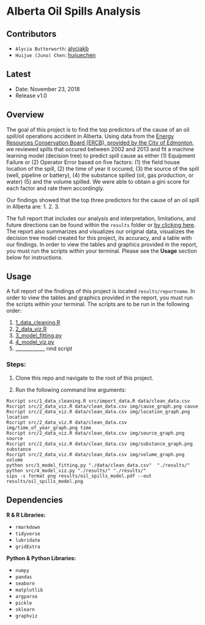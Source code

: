 Alberta Oil Spills Analysis
================

Contributors
------------

-   `Alycia Butterworth`: [alyciakb](https://github.com/alyciakb)
-   `Huijue (Juno) Chen`: [huijuechen](https://github.com/huijuechen)

Latest
------

-   Date: November 23, 2018
-   Release v1.0

Overview
--------

The goal of this project is to find the top predictors of the cause of an oil spill/oil operations accident in Alberta.  Using data from the [Energy Resources Conservation Board (ERCB), provided by the City of Edmonton](https://data.edmonton.ca/Environmental-Services/Alberta-Oil-Spills-1975-2013/ek45-xtjs), we reviewed spills that occured between 2002 and 2013 and fit a machine learning model (decision tree) to predict spill cause as either (1) Equipment Failure or (2) Operator Error based on five factors: (1) the field house location of the spill, (2) the time of year it occured, (3) the source of the spill (well, pipeline or battery), (4) the substance spilled (oil, gas production, or water) (5) and the volume spilled.  We were able to obtain a gini score for each factor and rate them accordingly.

Our findings showed that the top three predictors for the cause of an oil spill in Alberta are:
1. 
2. 
3. 

The full report that includes our analysis and interpretation, limitations, and future directions can be found within the `results` folder or [by clicking here](link). The report also summarizes and visualizes our original data, visualizes the decision tree model created for this project, its accuracy, and a table with our findings. In order to view the tables and graphics provided in the report, you must run the scripts within your terminal. Please see the **Usage** section below for instructions.

Usage
--------

A full report of the findings of this project is located `results/reportname`. In order to view the tables and graphics provided in the report, you must run the scripts within your terminal. The scripts are to be run in the following order:

1. [1_data_cleaning.R](src/1_data_cleaning.R)
2. [2_data_viz.R](src/2_data_viz.R)
3. [3_model_fitting.py](src/3_model_fitting.py)
4. [4_model_viz.py](src/4_model_viz.py)
5. ____________ rmd script

### Steps: 

1. Clone this repo and navigate to the root of this project.

2. Run the following command line arguments:

```
Rscript src/1_data_cleaning.R src/import_data.R data/clean_data.csv
Rscript src/2_data_viz.R data/clean_data.csv img/cause_graph.png cause
Rscript src/2_data_viz.R data/clean_data.csv img/location_graph.png location
Rscript src/2_data_viz.R data/clean_data.csv img/time_of_year_graph.png time
Rscript src/2_data_viz.R data/clean_data.csv img/source_graph.png source
Rscript src/2_data_viz.R data/clean_data.csv img/substance_graph.png substance
Rscript src/2_data_viz.R data/clean_data.csv img/volume_graph.png volume
python src/3_model_fitting.py "./data/clean_data.csv"  "./results/"
python src/4_model_viz.py "./results/" "./results/"
sips -s format png results/oil_spills_model.pdf --out results/oil_spills_model.png
```


Dependencies
--------

**R & R Libraries:**

- `rmarkdown`
- `tidyverse`
- `lubridate`
- `gridExtra`

**Python & Python Libraries:**

- `numpy`
- `pandas`
- `seaborn`
- `matplotlib`
- `argparse`
- `pickle`
- `sklearn`
- `graphviz`
